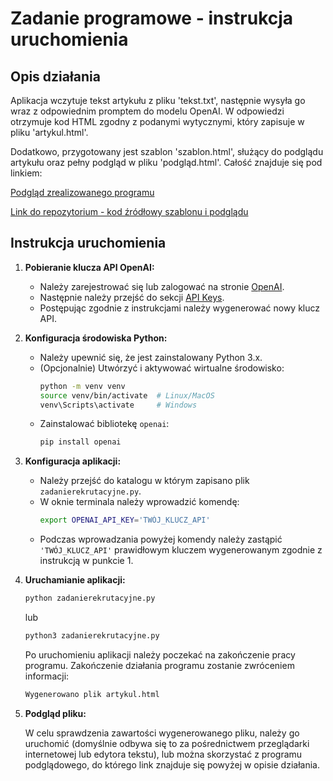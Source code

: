 # Zadanie programowe - instrukcja uruchomienia 

## Opis działania

Aplikacja wczytuje tekst artykułu z pliku 'tekst.txt', następnie wysyła go wraz z odpowiednim promptem do modelu OpenAI. W odpowiedzi otrzymuje kod HTML zgodny z podanymi wytycznymi, który zapisuje w pliku 'artykul.html'.

Dodatkowo, przygotowany jest szablon 'szablon.html', służący do podglądu artykułu oraz pełny podgląd w pliku 'podgląd.html'. Całość znajduje się pod linkiem:

[Podgląd zrealizowanego programu](https://bartoszwer1.github.io/oxido-rekrutacja-podglad.github.io/)

[Link do repozytorium - kod źródłowy szablonu i podglądu](https://github.com/bartoszwer1/oxido-rekrutacja-podglad.github.io)

## Instrukcja uruchomienia

1. **Pobieranie klucza API OpenAI:**
   - Należy zarejestrować się lub zalogować na stronie [OpenAI](https://beta.openai.com/).
   - Następnie należy przejść do sekcji [API Keys](https://platform.openai.com/account/api-keys).
   - Postępując zgodnie z instrukcjami należy wygenerować nowy klucz API.

2. **Konfiguracja środowiska Python:**
   - Należy upewnić się, że jest zainstalowany Python 3.x.
   - (Opcjonalnie) Utwórzyć i aktywować wirtualne środowisko:
     ```bash
     python -m venv venv
     source venv/bin/activate  # Linux/MacOS
     venv\Scripts\activate     # Windows
     ```
   - Zainstalować bibliotekę `openai`:
     ```bash
     pip install openai
     ```

3. **Konfiguracja aplikacji:**
   - Należy przejść do katalogu w którym zapisano plik `zadanierekrutacyjne.py`.
   - W oknie terminala należy wprowadzić komendę:
     ```bash
     export OPENAI_API_KEY='TWÓJ_KLUCZ_API'
     ```
   - Podczas wprowadzania powyżej komendy należy zastąpić `'TWÓJ_KLUCZ_API'` prawidłowym kluczem wygenerowanym zgodnie z instrukcją w punkcie 1.

5. **Uruchamianie aplikacji:**
   ```bash
   python zadanierekrutacyjne.py
   ```
   lub
   ```bash
   python3 zadanierekrutacyjne.py
   ```
   Po uruchomieniu aplikacji należy poczekać na zakończenie pracy programu. 
   Zakończenie działania programu zostanie zwróceniem informacji:
   ```bash
   Wygenerowano plik artykul.html
   ```

6. **Podgląd pliku:**

   W celu sprawdzenia zawartości wygenerowanego pliku, należy go uruchomić (domyślnie odbywa się to za pośrednictwem przeglądarki internetowej lub edytora tekstu), lub można skorzystać z programu podglądowego, do którego link znajduje się powyżej w opisie działania.



